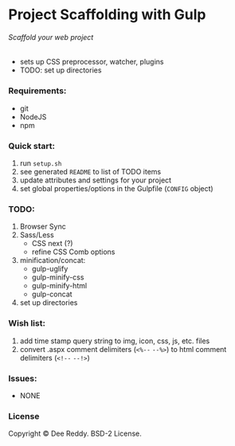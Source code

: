 # Project Scaffolding with Gulp
###### Scaffold your web project

- sets up CSS preprocessor, watcher, plugins
- TODO: set up directories

### Requirements:
- git
- NodeJS
- npm

### Quick start:
1. run `setup.sh`
2. see generated `README` to list of TODO items
3. update attributes and settings for your project
3. set global properties/options in the Gulpfile (`CONFIG` object)

### TODO:
1. Browser Sync
2. Sass/Less
    - CSS next (?)
    - refine CSS Comb options
3. minification/concat:
    - gulp-uglify
    - gulp-minify-css
    - gulp-minify-html
    - gulp-concat
4. set up directories

### Wish list:
1. add time stamp query string to img, icon, css, js, etc. files
2. convert .aspx comment delimiters (`<%--` `--%>`) to html comment delimiters (`<!--` `--!>`)

### Issues:
- NONE

### License
Copyright © Dee Reddy. BSD-2 License.

